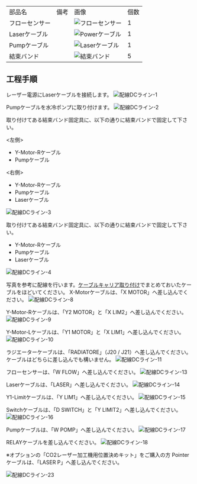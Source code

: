 <table class="packing-list">
    <tbody>
        <tr>
            <td>部品名</td>
            <td>備考</td>
            <td class="packing-img">画像</td>
            <td>個数</td>
        </tr>
        <tr>
            <td>フローセンサー</td>
            <td></td>
            <td><img src="./images/packing/061.jpg" alt="フローセンサー"></td>
            <td>1</td>
        </tr>
        <tr>
            <td>Laserケーブル</td>
            <td></td>
            <td><img src="./images/packing/066.jpg" alt="Powerケーブル"></td>
            <td>1</td>
        </tr>
        <tr>
            <td>Pumpケーブル</td>
            <td></td>
            <td><img src="./images/packing/076.jpg" alt="Laserケーブル"></td>
            <td>1</td>
        </tr>
        <tr>
            <td>結束バンド</td>
            <td></td>
            <td><img src="./images/packing/038.jpg" alt="結束バンド"></td>
            <td>5</td>
        </tr>
    </tbody>
</table>

## 工程手順

レーザー電源にLaserケーブルを接続します。
<img src="./images/17/001.jpg" alt="配線DCライン-1">

Pumpケーブルを水冷ポンプに取り付けます。
<img src="./images/17/002.jpg" alt="配線DCライン-2">

取り付けてある結束バンド固定具に、以下の通りに結束バンドで固定して下さい。

<左側>
- Y-Motor-Rケーブル
- Pumpケーブル


<右側>
- Y-Motor-Rケーブル
- Pumpケーブル
- Laserケーブル

<img src="./images/17/003.jpg" alt="配線DCライン-3">

取り付けてある結束バンド固定具に、以下の通りに結束バンドで固定して下さい。
- Y-Motor-Rケーブル
- Pumpケーブル
- Laserケーブル
<img src="./images/17/004.jpg" alt="配線DCライン-4">


写真を参考に配線を行います。[ケーブルキャリア取り付け](/manual/fabool-laser-co2-ver4-cable-carrier/)でまとめておいたケーブルをほどいてください。
X-Motorケーブルは、「X MOTOR」へ差し込んでください。
<img src="./images/17/008.jpg" alt="配線DCライン-8">

Y-Motor-Rケーブルは、「Y2 MOTOR」と「X LIM2」へ差し込んでください。
<img src="./images/17/009.jpg" alt="配線DCライン-9">

Y-Motor-Lケーブルは、「Y1 MOTOR」と「X LIM1」へ差し込んでください。
<img src="./images/17/010.jpg" alt="配線DCライン-10">

ラジエーターケーブルは、「RADIATORE」（J20 / J21）へ差し込んでください。ケーブルはどちらに差し込んでも構いません。
<img src="./images/17/011.jpg" alt="配線DCライン-11">

フローセンサーは、「W FLOW」へ差し込んでください。
<img src="./images/17/013.jpg" alt="配線DCライン-13">

Laserケーブルは、「LASER」へ差し込んでください。
<img src="./images/17/014.jpg" alt="配線DCライン-14">

Y1-Limitケーブルは、「Y LIM1」へ差し込んでください。
<img src="./images/17/015.jpg" alt="配線DCライン-15">

Switchケーブルは、「D SWITCH」と「Y LIMIT2」へ差し込んでください。
<img src="./images/17/016.jpg" alt="配線DCライン-16">

Pumpケーブルは、「W POMP」へ差し込んでください。
<img src="./images/17/017.jpg" alt="配線DCライン-17">

RELAYケーブルを差し込んでください。
<img src="./images/17/018.jpg" alt="配線DCライン-18">

※オプションの「CO2レーザー加工機用位置決めキット」をご購入の方
Pointerケーブルは、「LASER P」へ差し込んでください。


<img src="./images/17/023.jpg" alt="配線DCライン-23">

